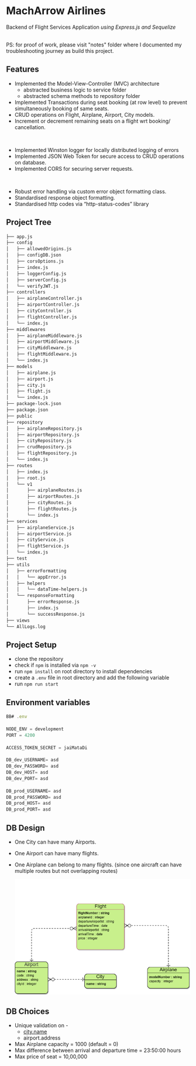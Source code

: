# MachArrow Airlines
Backend of Flight Services Application *using Express.js and Sequelize* 

<br>
PS: for proof of work, please visit "notes" folder where I documented my troubleshooting journey as build this project.

## Features

- Implemented the Model-View-Controller (MVC) architecture
    - abstracted business logic to service folder
    - abstracted schema methods to repository folder
- Implemented Transactions during seat booking (at row level) to prevent simultaneously booking of same seats.
- CRUD operations on Flight, Airplane, Airport, City models.
- Increment or decrement remaining seats on a flight wrt booking/ cancellation.
</br>

- Implemented Winston logger for locally distributed logging of errors
- Implemented JSON Web Token for secure access to CRUD operations on database.
- Implemented CORS for securing server requests.
</br>


- Robust error handling via custom error object formatting class.
- Standardised response object formatting.
- Standardised http codes via “http-status-codes” library

## Project Tree

``` bash
├── app.js
├── config
│   ├── allowedOrigins.js
│   ├── configDB.json
│   ├── corsOptions.js
│   ├── index.js
│   ├── loggerConfig.js
│   ├── serverConfig.js
│   └── verifyJWT.js
├── controllers
│   ├── airplaneController.js
│   ├── airportController.js
│   ├── cityController.js
│   ├── flightController.js
│   └── index.js
├── middlewares
│   ├── airplaneMiddleware.js
│   ├── airportMiddleware.js
│   ├── cityMiddleware.js
│   ├── flightMiddleware.js
│   └── index.js
├── models
│   ├── airplane.js
│   ├── airport.js
│   ├── city.js
│   ├── flight.js
│   └── index.js
├── package-lock.json
├── package.json
├── public
├── repository
│   ├── airplaneRepository.js
│   ├── airportRepository.js
│   ├── cityRepository.js
│   ├── crudRepository.js
│   ├── flightRepository.js
│   └── index.js
├── routes
│   ├── index.js
│   ├── root.js
│   └── v1
│       ├── airplaneRoutes.js
│       ├── airportRoutes.js
│       ├── cityRoutes.js
│       ├── flightRoutes.js
│       └── index.js
├── services
│   ├── airplaneService.js
│   ├── airportService.js
│   ├── cityService.js
│   ├── flightService.js
│   └── index.js
├── test
├── utils
│   ├── errorFormatting
│   │   └── appError.js
│   ├── helpers
│   │   └── dataTime-helpers.js
│   └── responseFormatting
│       ├── errorResponse.js
│       ├── index.js
│       └── successResponse.js
├── views
└── AllLogs.log

```

## Project Setup

- clone the repository
- check if `npm` is installed via `npm -v`
- run `npm install` on root directory to install dependencies
- create a `.env` file in root directory and add the following variable
- run `npm run start`

## Environment variables

```jsx
BB# .env

NODE_ENV = development
PORT = 4200

ACCESS_TOKEN_SECRET = jaiMataDi

DB_dev_USERNAME= asd
DB_dev_PASSWORD= asd
DB_dev_HOST= asd
DB_dev_PORT= asd

DB_prod_USERNAME= asd
DB_prod_PASSWORD= asd
DB_prod_HOST= asd
DB_prod_PORT= asd
```

## DB Design

- One City can have many Airports.
- One Airport can have many flights.
- One Airplane can belong to many flights. (since one aircraft can have multiple routes but not overlapping routes)
    
    ![FlightService.png](https://github.com/Aviralharsh7/Backend-Aviral-isFlightBookie/blob/main/FlightService.png)
    

## DB Choices

- Unique validation on -
    - [city.name](http://city.name)
    - airport.address
- Max Airplane capacity = 1000 (default = 0)
- Max difference between arrival and departure time = 23:50:00 hours
- Max price of seat = 10,00,000
